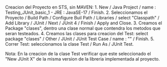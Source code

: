 Creacion del Proyecto en STS, sin MAVEN:
	1. New / Java Project / name : Testing_JUnit_basic_1 - JRE : JavaSE-17 / Finish.
	2. Seleccionamos el Proyecto / Build Path / Configure Buil Path / Libraries / select "Classpath" / Add Library / JUnit / Next / JUnit 4 / Finish / Apply and Close.
	3. Creamos el Package "clases", dentro una clase normal que contendra los metodos que seran testeados.
	4. Creamos las clases para creacion del Test: select package "clases" / Other / JUnit / JUnit Test Case / name : "" / Finish.
	5. Correr Test: seleccionamos la clase Test / Run As / JUnit Test.

Nota: En la creacion de la clase Test verificar que este seleccionado el "New JUnit X" de la misma version de la libreria implementada al proyecto.